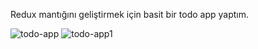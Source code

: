 Redux mantığını geliştirmek için basit bir todo app yaptım.

![todo-app](https://github.com/yigithancocu/todo-app/assets/116176666/b7c0c991-7bf6-45fa-9c17-7ab2742a4642)
![todo-app1](https://github.com/yigithancocu/todo-app/assets/116176666/3355d818-a696-4c80-93a5-85c17faa795e)
